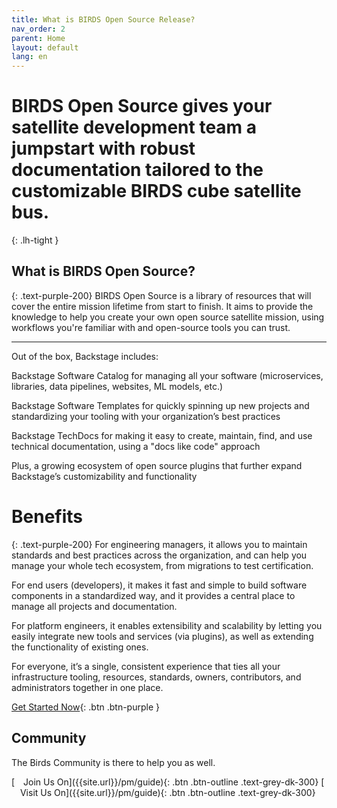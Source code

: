 ```yaml
---
title: What is BIRDS Open Source Release?
nav_order: 2
parent: Home
layout: default
lang: en
---
```


# BIRDS Open Source gives your satellite development team a jumpstart with robust documentation tailored to the customizable BIRDS cube satellite bus. 
{: .lh-tight }


## What is BIRDS Open Source?
{: .text-purple-200}
BIRDS Open Source is a library of resources that will cover the entire mission lifetime from start to finish. It aims to provide the knowledge to help you create your own open source satellite mission, using workflows you're familiar with and open-source tools you can trust.

---
Out of the box, Backstage includes:

Backstage Software Catalog for managing all your software (microservices, libraries, data pipelines, websites, ML models, etc.)

Backstage Software Templates for quickly spinning up new projects and standardizing your tooling with your organization’s best practices

Backstage TechDocs for making it easy to create, maintain, find, and use technical documentation, using a "docs like code" approach

Plus, a growing ecosystem of open source plugins that further expand Backstage’s customizability and functionality

# Benefits
{: .text-purple-200}
For engineering managers, it allows you to maintain standards and best practices across the organization, and can help you manage your whole tech ecosystem, from migrations to test certification.

For end users (developers), it makes it fast and simple to build software components in a standardized way, and it provides a central place to manage all projects and documentation.

For platform engineers, it enables extensibility and scalability by letting you easily integrate new tools and services (via plugins), as well as extending the functionality of existing ones.

For everyone, it’s a single, consistent experience that ties all your infrastructure tooling, resources, standards, owners, contributors, and administrators together in one place.

[Get Started Now]({{site.url}}/get-started){: .btn .btn-purple }

## Community
The Birds Community is there to help you as well.

<span class="fs-4" align="center"> 
[<img src="https://raw.githubusercontent.com/FortAwesome/Font-Awesome/6.x/svgs/solid/building.svg" width="10" height="10"> Join Us On]({{site.url}}/pm/guide){: .btn .btn-outline .text-grey-dk-300}
</span>
<span class="fs-4" align="center"> 
[<img src="https://raw.githubusercontent.com/FortAwesome/Font-Awesome/6.x/svgs/solid/building.svg" width="10" height="10"> Visit Us On]({{site.url}}/pm/guide){: .btn .btn-outline .text-grey-dk-300}
</span>